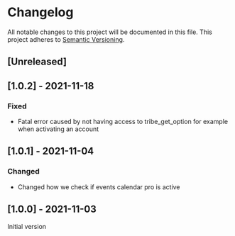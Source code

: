 # Changelog

All notable changes to this project will be documented in this file. This project adheres to [Semantic Versioning](https://semver.org/spec/v2.0.0.html).

## [Unreleased]

## [1.0.2] - 2021-11-18
### Fixed
- Fatal error caused by not having access to tribe_get_option for example when activating an account

## [1.0.1] - 2021-11-04
### Changed
- Changed how we check if events calendar pro is active

## [1.0.0] - 2021-11-03
Initial version
